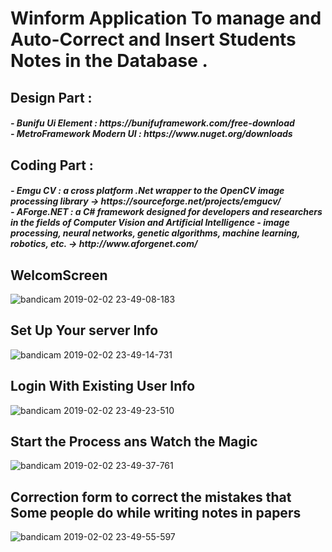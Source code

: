 # Winform Application To manage and Auto-Correct and Insert Students Notes in the Database .

<h2>Design Part : </h2>
<h5>  - Bunifu Ui Element : https://bunifuframework.com/free-download <br>
      - MetroFramework Modern UI : https://www.nuget.org/downloads
</h5>  
<h2>Coding Part :</h2>
<h5>
    - Emgu CV : a cross platform .Net wrapper to the OpenCV image processing library -> https://sourceforge.net/projects/emgucv/ <br>
    - AForge.NET : a C# framework designed for developers and researchers in the fields of Computer Vision and Artificial Intelligence -         image processing, neural networks, genetic algorithms, machine learning, robotics, etc. -> http://www.aforgenet.com/
</h5>
    
    
<h2>WelcomScreen </h2>

![bandicam 2019-02-02 23-49-08-183](https://user-images.githubusercontent.com/46169333/52170204-fb0e0880-273d-11e9-9936-48316c299fe7.png)


<h2>Set Up Your server Info </h2>

![bandicam 2019-02-02 23-49-14-731](https://user-images.githubusercontent.com/46169333/52170205-fba69f00-273d-11e9-95e9-8ab277e64244.png)


<h2>Login With Existing User Info </h2>

![bandicam 2019-02-02 23-49-23-510](https://user-images.githubusercontent.com/46169333/52170206-fba69f00-273d-11e9-8423-79b61fa58be2.png)


<h2> Start the Process ans Watch the Magic </h2>

![bandicam 2019-02-02 23-49-37-761](https://user-images.githubusercontent.com/46169333/52170207-fc3f3580-273d-11e9-9304-d138bfe46b83.png)


<h2>Correction form to correct the mistakes that Some people do while writing notes in papers  </h2>

![bandicam 2019-02-02 23-49-55-597](https://user-images.githubusercontent.com/46169333/52170208-fc3f3580-273d-11e9-9aad-670918043346.png)
